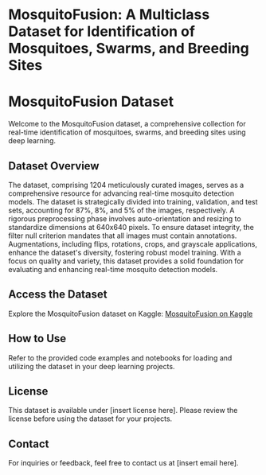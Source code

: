 # MosquitoFusion: A Multiclass Dataset for Identification of Mosquitoes, Swarms, and Breeding Sites

<!DOCTYPE html>
<html lang="en">
<head>
    <meta charset="UTF-8">
    <meta http-equiv="X-UA-Compatible" content="IE=edge">
    <meta name="viewport" content="width=device-width, initial-scale=1.0">
</head>
<body>

<h1>MosquitoFusion Dataset</h1>

<p>Welcome to the MosquitoFusion dataset, a comprehensive collection for real-time identification of mosquitoes, swarms, and breeding sites using deep learning.</p>

<h2>Dataset Overview</h2>
<p>The dataset, comprising 1204 meticulously curated images, serves as a comprehensive resource for advancing real-time mosquito detection models. The dataset is strategically divided into training, validation, and test sets, accounting for 87%, 8%, and 5% of the images, respectively. A rigorous preprocessing phase involves auto-orientation and resizing to standardize dimensions at 640x640 pixels. To ensure dataset integrity, the filter null criterion mandates that all images must contain annotations. Augmentations, including flips, rotations, crops, and grayscale applications, enhance the dataset's diversity, fostering robust model training. With a focus on quality and variety, this dataset provides a solid foundation for evaluating and enhancing real-time mosquito detection models.</p>

<h2>Access the Dataset</h2>
<p>Explore the MosquitoFusion dataset on Kaggle: <a href="https://www.kaggle.com/datasets/faiyazabdullah/moshav3" target="_blank">MosquitoFusion on Kaggle</a></p>

<h2>How to Use</h2>
<p>Refer to the provided code examples and notebooks for loading and utilizing the dataset in your deep learning projects.</p>

<h2>License</h2>
<p>This dataset is available under [insert license here]. Please review the license before using the dataset for your projects.</p>

<h2>Contact</h2>
<p>For inquiries or feedback, feel free to contact us at [insert email here].</p>

</body>
</html>
